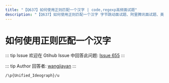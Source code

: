 ```yaml
---
title: "【Q637】如何使用正则匹配一个汉字 | code,regexp高频面试题"
description: "【Q637】如何使用正则匹配一个汉字 字节跳动面试题、阿里腾讯面试题、美团小米面试题。"
---
```


# 如何使用正则匹配一个汉字

::: tip Issue
欢迎在 Gtihub Issue 中回答此问题: [Issue 655](https://github.com/shfshanyue/Daily-Question/issues/655)
:::

::: tip Author
回答者: [wangjiayan](https://github.com/wangjiayan)
:::

`/\p{Unified_Ideograph}/u`
